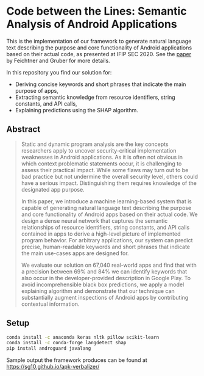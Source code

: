 # Code between the Lines: Semantic Analysis of Android Applications

This is the implementation of our framework to generate natural language text describing the purpose and core functionality of Android applications based on their actual code, as presented at IFIP SEC 2020.
See the [paper](https://graz.pure.elsevier.com/en/publications/code-between-the-lines-semantic-analysis-of-android-applications) by Feichtner and Gruber for more details.

In this repository you find our solution for:

- Deriving concise keywords and short phrases that indicate the main purpose of apps,
- Extracting semantic knowledge from resource identifiers, string constants, and API calls,
- Explaining predictions using the SHAP algorithm.

## Abstract

> Static and dynamic program analysis are the key concepts researchers apply to uncover security-critical implementation weaknesses in Android applications. As it is often not obvious in which context problematic statements occur, it is challenging to assess their practical impact. While some flaws may turn out to be bad practice but not undermine the overall security level, others could have a serious impact. Distinguishing them requires knowledge of the designated app purpose.
>
> In this paper, we introduce a machine learning-based system that is capable of generating natural language text describing the purpose and core functionality of Android apps based on their actual code. We design a dense neural network that captures the semantic relationships of resource identifiers, string constants, and API calls contained in apps to derive a high-level picture of implemented program behavior. For arbitrary applications, our system can predict precise, human-readable keywords and short phrases that indicate the main use-cases apps are designed for.
>
> We evaluate our solution on 67,040 real-world apps and find that with a precision between 69% and 84% we can identify keywords that also occur in the developer-provided description in Google Play. To avoid incomprehensible black box predictions, we apply a model explaining algorithm and demonstrate that our technique can substantially augment inspections of Android apps by contributing contextual information.

## Setup

```bash
conda install -c anaconda keras nltk pillow scikit-learn
conda install -c conda-forge langdetect shap
pip install androguard javalang
```

Sample output the framework produces can be found at https://sg10.github.io/apk-verbalizer/